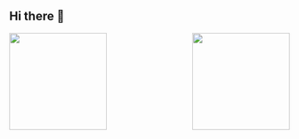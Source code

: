 ## Hi there 👋

<div style="display: flex; justify-content: space-between; align-items: center;">
  <img height="175px" src="https://github-readme-stats-coral-phi-94.vercel.app/api?username=Jettneon&custom_title=Github%20Stats&show_icons=true&rank_icon=github&theme=midnight-purple" />
  <img height="175px" src="https://github-readme-stats-coral-phi-94.vercel.app/api/top-langs/?username=Jettneon&layout=compact&theme=midnight-purple" />
</div>

<!--
**Jettneon/Jettneon** is a ✨ _special_ ✨ repository because its `README.md` (this file) appears on your GitHub profile.

Here are some ideas to get you started:

- 🔭 I’m currently working on ...
- 🌱 I’m currently learning ...
- 👯 I’m looking to collaborate on ...
- 🤔 I’m looking for help with ...
- 💬 Ask me about ...
- 📫 How to reach me: ...
- 😄 Pronouns: ...
- ⚡ Fun fact: ...
-->
